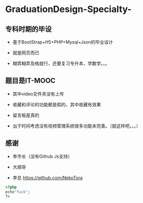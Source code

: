 # GraduationDesign-Specialty-
## 专科时期的毕设

* 基于BootStrap+H5+PHP+Mysql+Json的毕业设计

* 就是网页而已

* 糊弄糊弄及格就行，还要复习专升本，学数学。。。



## 题目是IT-MOOC

* 其中video文件夹没有上传

* 收藏和评论的功能都是假的，其中收藏有效果

* 留言板是真的

* 出于时间考虑没有视频管理系统很多功能未完善。（就这样吧。。。）


## 感谢

* 李市长（没有Github Js支持）

* 大顺哥

* 李总 https://github.com/NekoTora
```php
<?php
echo"fuck";
?>
```
